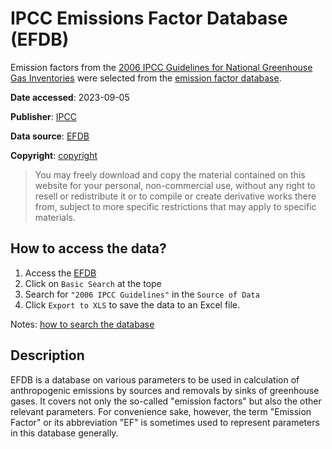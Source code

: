 # IPCC Emissions Factor Database (EFDB)

Emission factors from the [2006 IPCC Guidelines for National Greenhouse Gas Inventories](https://www.ipcc-nggip.iges.or.jp/public/2006gl/index.html) were selected from the [emission factor database](https://www.ipcc-nggip.iges.or.jp/EFDB/main.php).

**Date accessed**: 2023-09-05

**Publisher**: [IPCC](https://www.ipcc.ch/)

**Data source**: [EFDB](https://www.ipcc-nggip.iges.or.jp/EFDB/main.php)

**Copyright**: [copyright](https://www.ipcc.ch/copyright/)
>You may freely download and copy the material contained on this website for your personal, non-commercial use, without any right to resell or redistribute it or to compile or create derivative works there from, subject to more specific restrictions that may apply to specific materials.

## How to access the data?
1. Access the [EFDB](https://www.ipcc-nggip.iges.or.jp/EFDB/main.php)
2. Click on  `Basic Search` at the tope
3. Search for `"2006 IPCC Guidelines"` in the `Source of Data`
4. Click `Export to XLS` to save the data to an Excel file.

Notes: [how to search the database](https://www.ipcc-nggip.iges.or.jp/EFDB/help.php)

## Description
EFDB is a database on various parameters to be used in calculation of anthropogenic emissions by sources and removals by sinks of greenhouse gases. It covers not only the so-called "emission factors" but also the other relevant parameters. For convenience sake, however, the term "Emission Factor" or its abbreviation "EF" is sometimes used to represent parameters in this database generally.